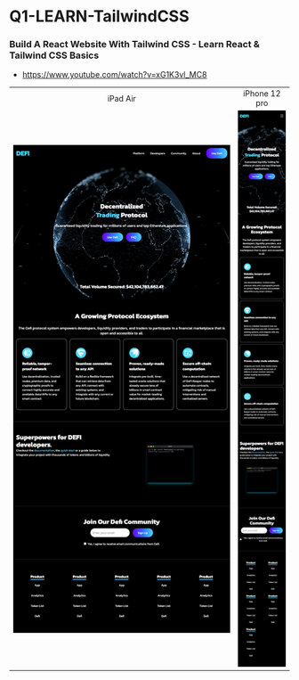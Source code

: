 # Q1-LEARN-TailwindCSS

### Build A React Website With Tailwind CSS - Learn React & Tailwind CSS Basics
- https://www.youtube.com/watch?v=xG1K3vl_MC8 

<table>
  <tr>
    <td align="center">iPad Air</td>
    <td align="center">iPhone 12 pro</td>
  </tr>
  <tr>
    <td><img src="https://github.com/gooba-lap/Q1-LEARN-TailwindCSS/blob/Q1-T-CodeCommerce/z-file/ipadair.png" width=100%></td>
    <td><img src="https://github.com/gooba-lap/Q1-LEARN-TailwindCSS/blob/Q1-T-CodeCommerce/z-file/iphone12pro.png" width=100%></td>
  </tr>
</table>
